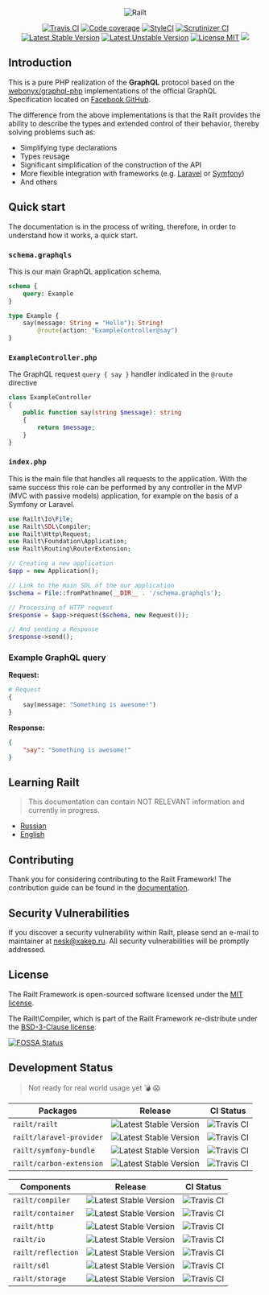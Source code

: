 <p align="center">
    <img src="https://railt.org/img/logo-dark.svg" alt="Railt" />
</p>

<p align="center">
    <a href="https://travis-ci.org/railt/railt"><img src="https://travis-ci.org/railt/railt.svg?branch=master" alt="Travis CI" /></a>
    <a href="https://scrutinizer-ci.com/g/railt/railt/?branch=master"><img src="https://scrutinizer-ci.com/g/railt/railt/badges/coverage.png?b=master" alt="Code coverage" /></a>
    <a href="https://styleci.io/repos/91753282?branch=master"><img src="https://styleci.io/repos/91753282/shield?b=master" alt="StyleCI" /></a>
    <a href="https://scrutinizer-ci.com/g/railt/railt/?branch=master"><img src="https://scrutinizer-ci.com/g/railt/railt/badges/quality-score.png?b=master" alt="Scrutinizer CI" /></a>
    <a href="https://packagist.org/packages/railt/railt"><img src="https://poser.pugx.org/railt/railt/version" alt="Latest Stable Version"></a>
    <a href="https://packagist.org/packages/railt/railt"><img src="https://poser.pugx.org/railt/railt/v/unstable" alt="Latest Unstable Version"></a>
    <a href="https://raw.githubusercontent.com/railt/railt/master/LICENSE"><img src="https://poser.pugx.org/railt/railt/license" alt="License MIT"></a>
    <a href="https://app.fossa.io/projects/git%2Bgithub.com%2Frailt%2Frailt?ref=badge_shield" alt="FOSSA Status"><img src="https://app.fossa.io/api/projects/git%2Bgithub.com%2Frailt%2Frailt.svg?type=shield"/></a>
</p>

## Introduction

This is a pure PHP realization of the **GraphQL** protocol based on the 
[webonyx/graphql-php](https://github.com/webonyx/graphql-php#fields) 
implementations of the official GraphQL Specification 
located on [Facebook GitHub](http://facebook.github.io/graphql/).

The difference from the above implementations is that the Railt provides the 
ability to describe the types and extended control of their behavior, 
thereby solving problems such as:

- Simplifying type declarations
- Types reusage
- Significant simplification of the construction of the API
- More flexible integration with frameworks (e.g. 
[Laravel](https://github.com/laravel/framework) or [Symfony](https://github.com/symfony/symfony))
- And others

## Quick start

The documentation is in the process of writing, therefore, 
in order to understand how it works, a quick start.

### `schema.graphqls`

This is our main GraphQL application schema.

```graphql
schema {
    query: Example
}

type Example {
    say(message: String = "Hello"): String! 
        @route(action: "ExampleController@say")
}
```

### `ExampleController.php`

The GraphQL request `query { say }` handler indicated in the `@route` directive

```php
class ExampleController
{
    public function say(string $message): string
    {
        return $message;
    }
}
```

### `index.php`

This is the main file that handles all requests to the application. 
With the same success this role can be performed by any controller 
in the MVP (MVC with passive models) application, for example on 
the basis of a Symfony or Laravel.

```php
use Railt\Io\File;
use Railt\SDL\Compiler;
use Railt\Http\Request;
use Railt\Foundation\Application;
use Railt\Routing\RouterExtension;

// Creating a new application
$app = new Application();

// Link to the main SDL of the our application
$schema = File::fromPathname(__DIR__ . '/schema.graphqls');

// Processing of HTTP request
$response = $app->request($schema, new Request());

// And sending a Response
$response->send();
```

### Example GraphQL query

**Request:**

```graphql
# Request
{
    say(message: "Something is awesome!")
}
```

**Response:**

```json
{
    "say": "Something is awesome!"
}
```

## Learning Railt

> This documentation can contain NOT RELEVANT information and currently in progress.

- [Russian](https://ru.railt.org)
- [English](https://en.railt.org)

## Contributing

Thank you for considering contributing to the Railt Framework! 
The contribution guide can be found in the [documentation](https://railt.org/docs/contributions).

## Security Vulnerabilities

If you discover a security vulnerability within Railt, please send an e-mail to maintainer 
at nesk@xakep.ru. All security vulnerabilities will be promptly addressed.

## License

The Railt Framework is open-sourced software licensed under 
the [MIT license](https://opensource.org/licenses/MIT).

The Railt\Compiler, which is part of the Railt Framework re-distribute 
under the [BSD-3-Clause license](https://opensource.org/licenses/BSD-3-Clause).


[![FOSSA Status](https://app.fossa.io/api/projects/git%2Bgithub.com%2Frailt%2Frailt.svg?type=large)](https://app.fossa.io/projects/git%2Bgithub.com%2Frailt%2Frailt?ref=badge_large)

## Development Status

> Not ready for real world usage yet :bomb: :scream:

| Packages                  | Release                                                                         | CI Status                                                                    |
|---------------------------|---------------------------------------------------------------------------------|------------------------------------------------------------------------------|
| `railt/railt`             | ![Latest Stable Version](https://poser.pugx.org/railt/railt/version)            | ![Travis CI](https://travis-ci.org/railt/railt.svg?branch=master)            |
| `railt/laravel-provider`  | ![Latest Stable Version](https://poser.pugx.org/railt/laravel-provider/version) | ![Travis CI](https://travis-ci.org/railt/laravel-provider.svg?branch=master) |
| `railt/symfony-bundle`    | ![Latest Stable Version](https://poser.pugx.org/railt/symfony-bundle/version)   | ![Travis CI](https://travis-ci.org/railt/symfony-bundle.svg?branch=master)   |
| `railt/carbon-extension`  | ![Latest Stable Version](https://poser.pugx.org/railt/carbon-extension/version) | ![Travis CI](https://travis-ci.org/railt/carbon-extension.svg?branch=master) |

| Components                | Release                                                                         | CI Status                                                                    |
|---------------------------|---------------------------------------------------------------------------------|------------------------------------------------------------------------------|
| `railt/compiler`          | ![Latest Stable Version](https://poser.pugx.org/railt/compiler/version)         | ![Travis CI](https://travis-ci.org/railt/compiler.svg?branch=master)         |
| `railt/container`         | ![Latest Stable Version](https://poser.pugx.org/railt/container/version)        | ![Travis CI](https://travis-ci.org/railt/container.svg?branch=master)        |
| `railt/http`              | ![Latest Stable Version](https://poser.pugx.org/railt/http/version)             | ![Travis CI](https://travis-ci.org/railt/http.svg?branch=master)             |
| `railt/io`                | ![Latest Stable Version](https://poser.pugx.org/railt/io/version)               | ![Travis CI](https://travis-ci.org/railt/io.svg?branch=master)               |
| `railt/reflection`        | ![Latest Stable Version](https://poser.pugx.org/railt/reflection/version)       | ![Travis CI](https://travis-ci.org/railt/reflection.svg?branch=master)       |
| `railt/sdl`               | ![Latest Stable Version](https://poser.pugx.org/railt/sdl/version)              | ![Travis CI](https://travis-ci.org/railt/sdl.svg?branch=master)              |
| `railt/storage`           | ![Latest Stable Version](https://poser.pugx.org/railt/storage/version)          | ![Travis CI](https://travis-ci.org/railt/storage.svg?branch=master)          |
